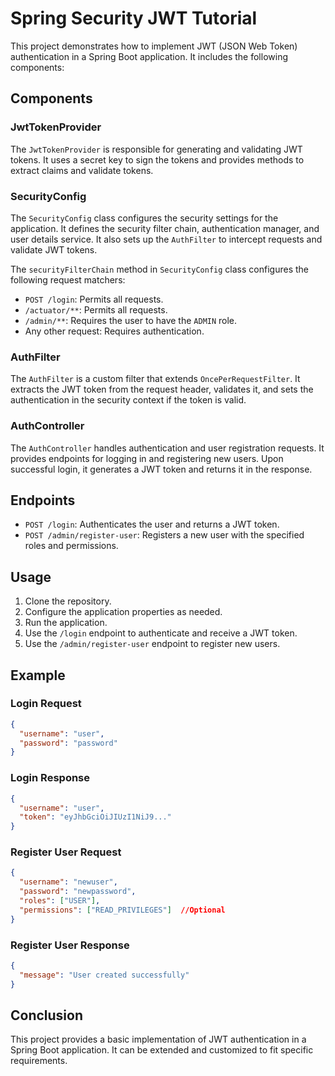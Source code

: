 # Spring Security JWT Tutorial

This project demonstrates how to implement JWT (JSON Web Token) authentication in a Spring Boot application. It includes the following components:

## Components

### JwtTokenProvider

The `JwtTokenProvider` is responsible for generating and validating JWT tokens. It uses a secret key to sign the tokens and provides methods to extract claims and validate tokens.

### SecurityConfig

The `SecurityConfig` class configures the security settings for the application. It defines the security filter chain, authentication manager, and user details service. It also sets up the `AuthFilter` to intercept requests and validate JWT tokens.

The `securityFilterChain` method in `SecurityConfig` class configures the following request matchers:
- `POST /login`: Permits all requests.
- `/actuator/**`: Permits all requests.
- `/admin/**`: Requires the user to have the `ADMIN` role.
- Any other request: Requires authentication.

### AuthFilter

The `AuthFilter` is a custom filter that extends `OncePerRequestFilter`. It extracts the JWT token from the request header, validates it, and sets the authentication in the security context if the token is valid.

### AuthController

The `AuthController` handles authentication and user registration requests. It provides endpoints for logging in and registering new users. Upon successful login, it generates a JWT token and returns it in the response.

## Endpoints

- `POST /login`: Authenticates the user and returns a JWT token.
- `POST /admin/register-user`: Registers a new user with the specified roles and permissions.

## Usage

1. Clone the repository.
2. Configure the application properties as needed.
3. Run the application.
4. Use the `/login` endpoint to authenticate and receive a JWT token.
5. Use the `/admin/register-user` endpoint to register new users.

## Example

### Login Request

```json
{
  "username": "user",
  "password": "password"
}
```

### Login Response

```json
{
  "username": "user",
  "token": "eyJhbGciOiJIUzI1NiJ9..."
}
```

### Register User Request

```json
{
  "username": "newuser",
  "password": "newpassword",
  "roles": ["USER"],
  "permissions": ["READ_PRIVILEGES"]  //Optional
}
```

### Register User Response

```json
{
  "message": "User created successfully"
}
```

## Conclusion

This project provides a basic implementation of JWT authentication in a Spring Boot application. It can be extended and customized to fit specific requirements.

